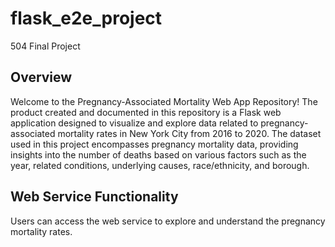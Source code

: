 # flask_e2e_project
504 Final Project

## Overview 
Welcome to the Pregnancy-Associated Mortality Web App Repository! The product created and documented in this repository is a Flask web application designed to visualize and explore data related to pregnancy-associated mortality rates in New York City from 2016 to 2020. The dataset used in this project encompasses pregnancy mortality data, providing insights into the number of deaths based on various factors such as the year, related conditions, underlying causes, race/ethnicity, and borough.

## Web Service Functionality
Users can access the web service to explore and understand the pregnancy mortality rates.
